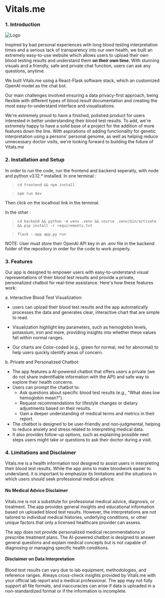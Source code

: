 # Vitals.me
### 1. Introduction                                        

 ![Logo](frontend/assest/Logo.png)


Inspired by bad personal experiences with long blood testing interpretation times and a serious lack of transparency into our own health, we built an extremely easy-to-use website which allows users to upload their own blood testing results and understand them **on their own time**. With stunning visuals and a friendly, safe and private chat function, users can ask any questions, anytime.

We built Vitals.me using a React-Flask software stack, which an customized OpenAI model as the chat bot.

Our main challenges involved ensuring a data privacy-first approach, being flexible with different types of blood result documentation and creating the most easy-to-understand interface and visualisations.

We're extremely proud to have a finished, polished product for users interested in better understanding their blood test results. To add, we're extremely happy to have a solid base of a project for the addition of more features down the line. With aspirations of adding functionality for genetic interpretation using a persons' personal genome, as well as helping reduce unnecessary doctor visits, we're looking forward to building the future of Vitals.me 

### 2. Installation and Setup

In order to run the code, run the frontend and backend seperatly, with node and python v3.12.* installed.
In one terminal : 
  >`cd frontend && npm install`

  >`npm run dev`

Then click on the localhost link in the terminal.

In the other :
  >`cd backend && python -m venv .venv && source .venv/bin/activate && pip install -r requirements.txt`

  >`flask --app app.py run`

NOTE: User must store their OpenAI API key in an .env file in the backend folder of the repository in order for the code to work properly. 

### 3. Features

Our app is designed to empower users with easy-to-understand visual representations of their blood test results and provide a private, personalized chatbot for real-time assistance. Here's how these features work:

a. Interactive Blood Test Visualization: 
  * users can upload their blood test results and the app automatically processes the data and generates clear, interactive chart that are simple to read. 
     
  * Visualization highlight key parameters, such as hemoglobin levels, potassium, iron and more, providing insights into whether these values fall within normal ranges. 
    
  * Our charts are Color-coded (e.g., green for normal, red for abnormal) to help users quickly identify areas of concern.

b. Private and Personalized Chatbot:

  * The app features a AI-powered chatbot that offers users a private (we do not share indentifiable information with the API) and safe way to explore their health concerns.
  * Users can prompt the chatbot to:
    - Ask questions about specific blood test results (e.g., "What does low hemoglobin mean?").
    - Request recommendations for lifestyle changes or dietary adjustments based on their results.
    - Gain a deeper understanding of medical terms and metrics in their report.
  * The chatbot is designed to be user-friendly and non-judgmental, helping to reduce anxiety and stress related to interpreting medical data.
  * It also provides follow-up options, such as explaining possible next steps users might take or questions to ask their doctor during a visit.

### 4. Limitations and Disclaimer

Vitals.me is a health information tool designed to assist users in interpreting their blood test results. While the app aims to make bloodwork easier to understand, it is important to emphasize its limitations and the situations in which users should seek professional medical advice.

#### No Medical Advice Disclaimer

Vitals.me is not a substitute for professional medical advice, diagnosis, or treatment. The app provides general insights and educational information based on uploaded blood test results. However, the interpretations are not tailored to individual medical histories, underlying conditions, or other unique factors that only a licensed healthcare provider can assess.

The app does not provide personalized medical recommendations or prescribe treatment plans.
The AI-powered chatbot is designed to answer general questions and explain medical concepts but is not capable of diagnosing or managing specific health conditions.

#### Disclaimer on Data Interpretation

Blood test results can vary due to lab equipment, methodologies, and reference ranges. Always cross-check insights provided by Vitals.me with your official lab report and a medical professional.
The app may not fully support all file formats, and inaccuracies can arise if data is uploaded in a non-standardized format or if the information is incomplete.


